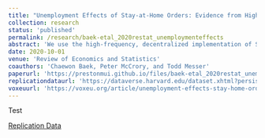 ```yaml
---
title: "Unemployment Effects of Stay-at-Home Orders: Evidence from High Frequency Claims Data"
collection: research
status: 'published'
permalink: /research/baek-etal_2020restat_unemploymenteffects
abstract: 'We use the high-frequency, decentralized implementation of Stay-at-Home orders in the U.S. to disentangle the labor market effects of SAH orders from the general economic disruption wrought by the COVID-19 pandemic. We find that each week of SAH exposure increased a state&apos;s weekly initial unemployment insurance (UI) claims by 1.9% of its employment level relative to other states. A back-of-the-envelope calculation implies that, of the 17 million UI claims between March 14 and April 4, only 4 million were attributable to SAH orders. We present a currency union model to provide conditions for mapping this estimate to aggregate employment losses.'
date: 2020-10-01
venue: 'Review of Economics and Statistics'
coauthors: 'Chaewon Baek, Peter McCrory, and Todd Messer'
paperurl: 'https://prestonmui.github.io/files/baek-etal_2020restat_unemploymenteffects.pdf'
replicationdataurl: 'https://dataverse.harvard.edu/dataset.xhtml?persistentId=doi:10.7910/DVN/RKPFLB'
voxeuurl: 'https://voxeu.org/article/unemployment-effects-stay-home-orders'
---
```

Test

[Replication Data](https://dataverse.harvard.edu/dataset.xhtml?persistentId=doi:10.7910/DVN/RKPFLB)